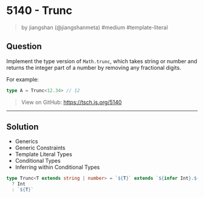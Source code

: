 # 5140 - Trunc
> by jiangshan (@jiangshanmeta) #medium #template-literal

## Question

Implement the type version of ```Math.trunc```, which takes string or number and returns the integer part of a number by removing any fractional digits.

For example:

```typescript
type A = Trunc<12.34> // 12
```

> View on GitHub: https://tsch.js.org/5140

---

## Solution
- Generics
- Generic Constraints
- Template Literal Types
- Conditional Types
- Inferring within Conditional Types

```ts
type Trunc<T extends string | number> = `${T}` extends `${infer Int}.${string}`
  ? Int
  : `${T}`
```
